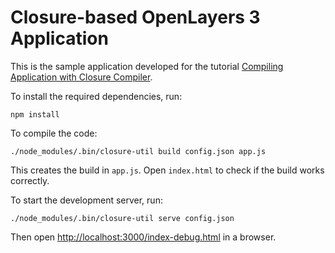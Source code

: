 # Closure-based OpenLayers 3 Application

This is the sample application developed for the tutorial
[Compiling Application with Closure Compiler](http://openlayers.org/en/latest/doc/tutorials/closure.html).

To install the required dependencies, run:

    npm install

To compile the code:

    ./node_modules/.bin/closure-util build config.json app.js

This creates the build in `app.js`. Open `index.html` to check if
the build works correctly.

To start the development server, run:

    ./node_modules/.bin/closure-util serve config.json

Then open [http://localhost:3000/index-debug.html](http://localhost:3000/index-debug.html) in a browser.
